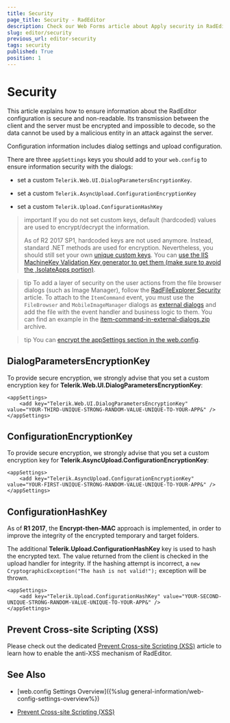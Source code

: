 ```yaml
---
title: Security
page_title: Security - RadEditor
description: Check our Web Forms article about Apply security in RadEditor and enforce information encryption to prevent attacks.
slug: editor/security
previous_url: editor-security
tags: security
published: True
position: 1
---
```


# Security

This article explains how to ensure information about the RadEditor configuration is secure and non-readable. Its transmission between the client and the server must be encrypted and impossible to decode, so the data cannot be used by a malicious entity in an attack against the server.

Configuration information includes dialog settings and upload configuration.

There are three `appSettings` keys you should add to your `web.config` to ensure information security with the dialogs:

* set a custom `Telerik.Web.UI.DialogParametersEncryptionKey`.

* set a custom `Telerik.AsyncUpload.ConfigurationEncryptionKey`

* set a custom `Telerik.Upload.ConfigurationHashKey`

>important If you do not set custom keys, default (hardcoded) values are used to encrypt/decrypt the information.
>
>As of R2 2017 SP1, hardcoded keys are not used anymore. Instead, standard .NET methods are used for encryption. Nevertheless, you should still set your own [unique custom keys](https://docs.telerik.com/devtools/aspnet-ajax/general-information/web-config-settings-overview#mandatory-additions-to-the-webconfig). You can [use the IIS MachineKey Validation Key generator to get them (make sure to avoid the ,IsolateApps portion)](../../images/generate-keys-iis.png).

>tip To add a layer of security on the user actions from the file browser dialogs (such as Image Manager), follow the [RadFileExplorer Security](https://docs.telerik.com/devtools/aspnet-ajax/controls/fileexplorer/security) article. To attach to the `ItemCommand` event, you must use the `FileBrowser` and `MobileImageManager` dialogs as [external dialogs](https://docs.telerik.com/devtools/aspnet-ajax/controls/editor/functionality/dialogs/externaldialogspath-property) and add the file with the event handler and business logic to them. You can find an example in the [item-command-in-external-dialogs.zip](item-command-in-external-dialogs.zip) archive.

>tip You can [encrypt the appSettings section in the web.config](https://www.telerik.com/support/kb/aspnet-ajax/details/how-to-encrypt-the-telerik-appsettings-keys).

## DialogParametersEncryptionKey

To provide secure encryption, we strongly advise that you set a custom encryption key for **Telerik.Web.UI.DialogParametersEncryptionKey**:

````web.config
<appSettings>
	<add key="Telerik.Web.UI.DialogParametersEncryptionKey" value="YOUR-THIRD-UNIQUE-STRONG-RANDOM-VALUE-UNIQUE-TO-YOUR-APP&" />
</appSettings>
````

## ConfigurationEncryptionKey

To provide secure encryption, we strongly advise that you set a custom encryption key for **Telerik.AsyncUpload.ConfigurationEncryptionKey**:

````web.config
<appSettings>
	<add key="Telerik.AsyncUpload.ConfigurationEncryptionKey" value="YOUR-FIRST-UNIQUE-STRONG-RANDOM-VALUE-UNIQUE-TO-YOUR-APP&" />
</appSettings>
````



## ConfigurationHashKey

As of **R1 2017**, the **Encrypt-then-MAC** approach is implemented, in order to improve the integrity of the encrypted temporary and target folders.

The additional **Telerik.Upload.ConfigurationHashKey** key is used to hash the encrypted text. The value returned from the client is checked in the upload handler for integrity. If the hashing attempt is incorrect, a `new CryptographicException("The hash is not valid!");` exception will be thrown.

````web.config
<appSettings>
	<add key="Telerik.Upload.ConfigurationHashKey" value="YOUR-SECOND-UNIQUE-STRONG-RANDOM-VALUE-UNIQUE-TO-YOUR-APP&" />
</appSettings>
````

## Prevent Cross-site Scripting (XSS)

Please check out the dedicated [Prevent Cross-site Scripting (XSS)](https://docs.telerik.com/devtools/aspnet-ajax/controls/editor/managing-content/prevent-cross-site-scripting-(xss)) article to learn how to enable the anti-XSS mechanism of RadEditor.

## See Also

* [web.config Settings Overview]({%slug general-information/web-config-settings-overview%})

* [Prevent Cross-site Scripting (XSS)](https://docs.telerik.com/devtools/aspnet-ajax/controls/editor/managing-content/prevent-cross-site-scripting-(xss))
